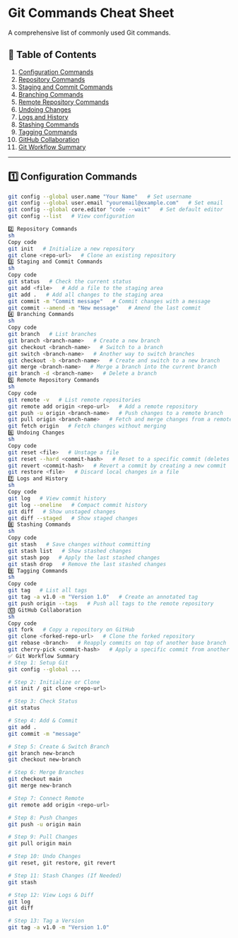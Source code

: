 # Git Commands Cheat Sheet

A comprehensive list of commonly used Git commands.

## 📌 Table of Contents
1. [Configuration Commands](#configuration-commands)
2. [Repository Commands](#repository-commands)
3. [Staging and Commit Commands](#staging-and-commit-commands)
4. [Branching Commands](#branching-commands)
5. [Remote Repository Commands](#remote-repository-commands)
6. [Undoing Changes](#undoing-changes)
7. [Logs and History](#logs-and-history)
8. [Stashing Commands](#stashing-commands)
9. [Tagging Commands](#tagging-commands)
10. [GitHub Collaboration](#github-collaboration)
11. [Git Workflow Summary](#git-workflow-summary)

---

## 1️⃣ Configuration Commands
```sh
git config --global user.name "Your Name"   # Set username
git config --global user.email "youremail@example.com"   # Set email
git config --global core.editor "code --wait"   # Set default editor
git config --list   # View configuration

2️⃣ Repository Commands
sh
Copy code
git init   # Initialize a new repository
git clone <repo-url>   # Clone an existing repository
3️⃣ Staging and Commit Commands
sh
Copy code
git status   # Check the current status
git add <file>   # Add a file to the staging area
git add .   # Add all changes to the staging area
git commit -m "Commit message"   # Commit changes with a message
git commit --amend -m "New message"   # Amend the last commit
4️⃣ Branching Commands
sh
Copy code
git branch   # List branches
git branch <branch-name>   # Create a new branch
git checkout <branch-name>   # Switch to a branch
git switch <branch-name>   # Another way to switch branches
git checkout -b <branch-name>   # Create and switch to a new branch
git merge <branch-name>   # Merge a branch into the current branch
git branch -d <branch-name>   # Delete a branch
5️⃣ Remote Repository Commands
sh
Copy code
git remote -v   # List remote repositories
git remote add origin <repo-url>   # Add a remote repository
git push -u origin <branch-name>   # Push changes to a remote branch
git pull origin <branch-name>   # Fetch and merge changes from a remote repository
git fetch origin   # Fetch changes without merging
6️⃣ Undoing Changes
sh
Copy code
git reset <file>   # Unstage a file
git reset --hard <commit-hash>   # Reset to a specific commit (deletes changes)
git revert <commit-hash>   # Revert a commit by creating a new commit
git restore <file>   # Discard local changes in a file
7️⃣ Logs and History
sh
Copy code
git log   # View commit history
git log --oneline   # Compact commit history
git diff   # Show unstaged changes
git diff --staged   # Show staged changes
8️⃣ Stashing Commands
sh
Copy code
git stash   # Save changes without committing
git stash list   # Show stashed changes
git stash pop   # Apply the last stashed changes
git stash drop   # Remove the last stashed changes
9️⃣ Tagging Commands
sh
Copy code
git tag   # List all tags
git tag -a v1.0 -m "Version 1.0"   # Create an annotated tag
git push origin --tags   # Push all tags to the remote repository
🔟 GitHub Collaboration
sh
Copy code
git fork   # Copy a repository on GitHub
git clone <forked-repo-url>   # Clone the forked repository
git rebase <branch>   # Reapply commits on top of another base branch
git cherry-pick <commit-hash>   # Apply a specific commit from another branch
✅ Git Workflow Summary
# Step 1: Setup Git
git config --global ...

# Step 2: Initialize or Clone
git init / git clone <repo-url>

# Step 3: Check Status
git status

# Step 4: Add & Commit
git add .  
git commit -m "message"

# Step 5: Create & Switch Branch
git branch new-branch  
git checkout new-branch

# Step 6: Merge Branches
git checkout main  
git merge new-branch

# Step 7: Connect Remote
git remote add origin <repo-url>

# Step 8: Push Changes
git push -u origin main

# Step 9: Pull Changes
git pull origin main

# Step 10: Undo Changes
git reset, git restore, git revert

# Step 11: Stash Changes (If Needed)
git stash

# Step 12: View Logs & Diff
git log  
git diff

# Step 13: Tag a Version
git tag -a v1.0 -m "Version 1.0"
